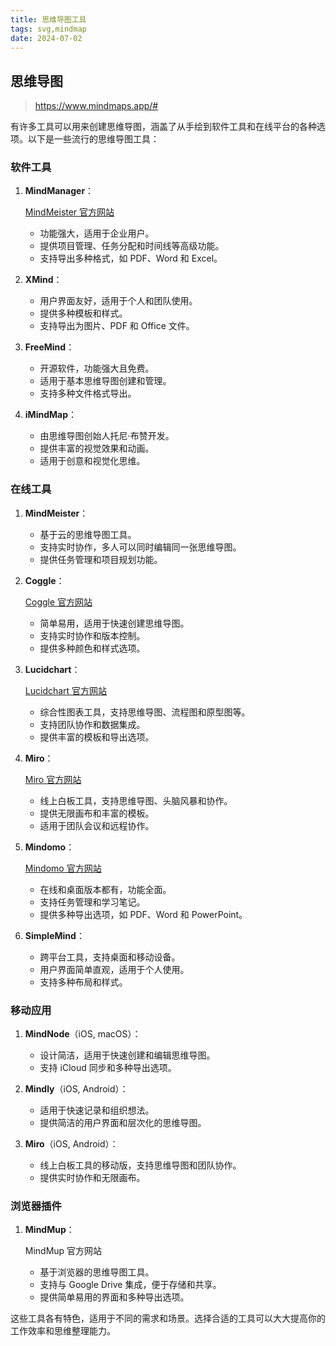```yaml
---
title: 思维导图工具
tags: svg,mindmap
date: 2024-07-02
---
```


## 思维导图

> https://www.mindmaps.app/#

有许多工具可以用来创建思维导图，涵盖了从手绘到软件工具和在线平台的各种选项。以下是一些流行的思维导图工具：

### 软件工具

1. **MindManager**：

   [MindMeister 官方网站](https://www.mindmeister.com)

   - 功能强大，适用于企业用户。
   - 提供项目管理、任务分配和时间线等高级功能。
   - 支持导出多种格式，如 PDF、Word 和 Excel。

2. **XMind**：

   - 用户界面友好，适用于个人和团队使用。
   - 提供多种模板和样式。
   - 支持导出为图片、PDF 和 Office 文件。

3. **FreeMind**：

   - 开源软件，功能强大且免费。
   - 适用于基本思维导图创建和管理。
   - 支持多种文件格式导出。

4. **iMindMap**：
   - 由思维导图创始人托尼·布赞开发。
   - 提供丰富的视觉效果和动画。
   - 适用于创意和视觉化思维。

### 在线工具

1. **MindMeister**：

   - 基于云的思维导图工具。
   - 支持实时协作，多人可以同时编辑同一张思维导图。
   - 提供任务管理和项目规划功能。

2. **Coggle**：

   [Coggle 官方网站](https://coggle.it)

   - 简单易用，适用于快速创建思维导图。
   - 支持实时协作和版本控制。
   - 提供多种颜色和样式选项。

3. **Lucidchart**：

   [Lucidchart 官方网站](https://www.lucidchart.com)

   - 综合性图表工具，支持思维导图、流程图和原型图等。
   - 支持团队协作和数据集成。
   - 提供丰富的模板和导出选项。

4. **Miro**：

   [Miro 官方网站](https://miro.com)

   - 线上白板工具，支持思维导图、头脑风暴和协作。
   - 提供无限画布和丰富的模板。
   - 适用于团队会议和远程协作。

5. **Mindomo**：

   [Mindomo 官方网站](https://www.mindomo.com)

   - 在线和桌面版本都有，功能全面。
   - 支持任务管理和学习笔记。
   - 提供多种导出选项，如 PDF、Word 和 PowerPoint。

6. **SimpleMind**：
   - 跨平台工具，支持桌面和移动设备。
   - 用户界面简单直观，适用于个人使用。
   - 支持多种布局和样式。

### 移动应用

1. **MindNode**（iOS, macOS）：

   - 设计简洁，适用于快速创建和编辑思维导图。
   - 支持 iCloud 同步和多种导出选项。

2. **Mindly**（iOS, Android）：

   - 适用于快速记录和组织想法。
   - 提供简洁的用户界面和层次化的思维导图。

3. **Miro**（iOS, Android）：
   - 线上白板工具的移动版，支持思维导图和团队协作。
   - 提供实时协作和无限画布。

### 浏览器插件

1. **MindMup**：

   MindMup 官方网站

   - 基于浏览器的思维导图工具。
   - 支持与 Google Drive 集成，便于存储和共享。
   - 提供简单易用的界面和多种导出选项。

这些工具各有特色，适用于不同的需求和场景。选择合适的工具可以大大提高你的工作效率和思维整理能力。

